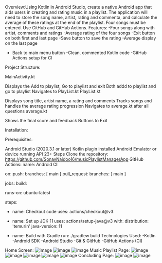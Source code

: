 Overview:Using Kotlin in Android Studio, create a native Android app that aids users in creating and rating music in a playlist.
The application will need to store the song name, artist, rating and commenta, and calculate the average of these ratings at the end of the playlist. Four songs must be entered. Use GitHub and GitHub Actions.
Features:
-Four songs along with artist, comments and ratings 
-Average rating of the four songs 
-Exit button on both first and last page 
-Save button to save the rating
-Average display on the last page 
- Back to main menu button
-Clean, commented Kotlin code
-GitHub Actions setup for CI

Project Structure:

MainActivity.kt

Displays the Add to playlist, Go to playlist and exit
Both addd to playlist and go to playlist Navigates to PlayList.kt
PlayList.kt

Displays song title, artist name, a rating and comments
Tracks songs and handles the average rating progression
Navigates to average.kt after all questions
average.kt

Shows the final score and feedback
Buttons to Exit

Installation:

Prerequisites:

Android Studio (2020.3.1 or later)
Kotlin plugin installed
Android Emulator or device running API 23+
Steps
Clone the repository:
https://github.com/SonavNaidoo16/musicPlaylistManagerApp
GitHub Actions: name: Android CI

on: push: branches: [ main ] pull_request: branches: [ main ]

jobs: build:

runs-on: ubuntu-latest

steps:
- name: Checkout code
  uses: actions/checkout@v3

- name: Set up JDK 11
  uses: actions/setup-java@v3
  with:
    distribution: 'temurin'
    java-version: 11

- name: Build with Gradle
  run: ./gradlew build
Technologies Used: -Kotlin -Android SDK -Android Studio -Git & GitHub -GitHub Actions (CI)

Home Screen:
![image](https://github.com/user-attachments/assets/dbac9278-86b1-4292-8c78-637c243bbf39)
![image](https://github.com/user-attachments/assets/c9456999-5795-4ef2-bcc8-c8449c35e097)
![image](https://github.com/user-attachments/assets/1ce2b6c2-a0c6-4a81-8fd9-7de427576cf0)
Music Playlist Page: 
![image](https://github.com/user-attachments/assets/54a9a487-1a92-4a00-86d0-1f79470894fd)
![image](https://github.com/user-attachments/assets/bf848bd5-e277-4dbb-b0b0-edaae0104505)
![image](https://github.com/user-attachments/assets/fe7a20d7-2399-47c5-acaf-a72c284c3240)
![image](https://github.com/user-attachments/assets/f21fbf04-ea90-4f86-9bdc-ed78caad8ce0)
![image](https://github.com/user-attachments/assets/3d47925e-c116-4cc7-8f68-d722ff1fa385)
Concluding Page:
![image](https://github.com/user-attachments/assets/c8c6960c-7ab6-49b4-ad38-3c5732f7f080)
![image](https://github.com/user-attachments/assets/0b02676b-3388-485f-8b71-260b10e97f5a)
